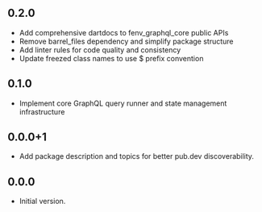 ## 0.2.0

- Add comprehensive dartdocs to fenv_graphql_core public APIs
- Remove barrel_files dependency and simplify package structure
- Add linter rules for code quality and consistency
- Update freezed class names to use $ prefix convention

## 0.1.0

- Implement core GraphQL query runner and state management infrastructure

## 0.0.0+1

- Add package description and topics for better pub.dev discoverability.

## 0.0.0

- Initial version.
